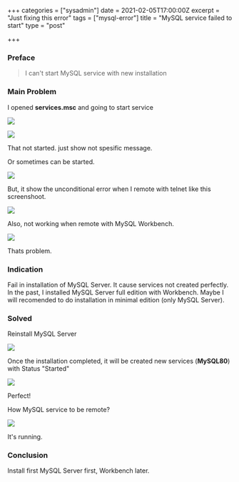 +++
categories = ["sysadmin"]
date = 2021-02-05T17:00:00Z
excerpt = "Just fixing this error"
tags = ["mysql-error"]
title = "MySQL service failed to start"
type = "post"

+++
### Preface

> I can't start MySQL service with new installation

### Main Problem

I opened **services.msc** and going to start service

![](https://res.cloudinary.com/bimagv/image/upload/v1612573771/2021-02/123/2021-01-24--T10-03-42_ws1mm0.png)

![](https://res.cloudinary.com/bimagv/image/upload/v1612574115/2021-02/123/2021-01-24--T10-30-40_vcx3fm.png)

That not started. just show not spesific message.

Or sometimes can be started.

![](https://res.cloudinary.com/bimagv/image/upload/v1612574266/2021-02/123/2021-01-24--T10-34-22_ulupzi.png)

But, it show the unconditional error when I remote with telnet like this screenshoot.

![](https://res.cloudinary.com/bimagv/image/upload/v1612574300/2021-02/123/2021-01-24--T10-41-18_mdbodp.png)

Also, not working when remote with MySQL Workbench.

![](https://res.cloudinary.com/bimagv/image/upload/v1612574398/2021-02/123/2021-01-24--T10-53-01_xrxujr.png)

Thats problem.

### Indication

Fail in installation of MySQL Server. It cause services not created perfectly. In the past, I installed MySQL Server full edition with Workbench. Maybe I will recomended to do installation in minimal edition (only MySQL Server). 

### Solved

Reinstall MySQL Server

![](https://res.cloudinary.com/bimagv/image/upload/v1612574628/2021-02/123/2021-01-24--T11-14-24_f1idnm.png)

Once the installation completed, it will be created new services (**MySQL80**) with Status "Started"

![](https://res.cloudinary.com/bimagv/image/upload/v1612574844/2021-02/123/2021-01-24--T11-45-10_tzqa8f.png)

Perfect!

How MySQL service to be remote?

![](https://res.cloudinary.com/bimagv/image/upload/v1612574917/2021-02/123/2021-01-24--T11-47-03_iepwuu.png)

It's running.

### Conclusion

Install first MySQL Server first, Workbench later.